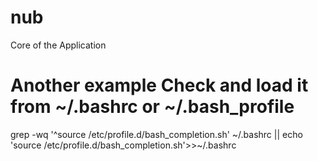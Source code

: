 # nub
Core of the Application 


# Another example Check and load it from ~/.bashrc or ~/.bash_profile ##
grep -wq '^source /etc/profile.d/bash_completion.sh' ~/.bashrc || echo 'source /etc/profile.d/bash_completion.sh'>>~/.bashrc